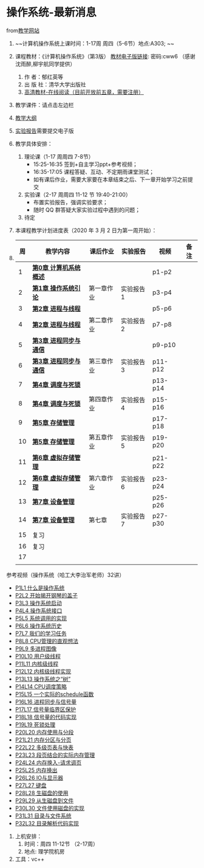 # 操作系统-最新消息

from[教学网站](http://thechoose.com.cn/ecust_main/class/shownews.php?lang=cn&id=58)

 

1. ~~计算机操作系统上课时间：1-17周 周四（5-6节）地点:A303; ~~
2. 课程教材：《计算机操作系统》（第3版） [教材电子版链接](https://pan.baidu.com/s/1TEBVU6yiSwRhflBoeDGEHg):  密码:cww6 （感谢沈雨醉,柳宇航同学提供）
   1. 作    者：郁红英等
   2. 出 版 社：清华大学出版社
   3. [高清教材-在线阅读（目前开放前五章，需要注册）](https://lib-nuanxin.wqxuetang.com/read/pdf/3204974)
3. 教学课件：请点击左边栏
4. [教学大纲](http://thechoose.com.cn/ecust_main/class/shownews.php?lang=cn&id=91)
5. [实验报告](http://thechoose.com.cn/ecust_main/class/shownews.php?lang=cn&id=55)需要提交电子版
6. 教学具体安排：
   1. 理论课（1-17 周周四 7-8节）
      - 15:25-16:35  签到+自主学习ppt+参考视频；
      - 16:35-17:05  课程答疑、互动、不定期雨课堂测试；
      - 如有课后作业，需要大家要在本章结束之后、下一章开始学习之前提交
   2. 实验课（2-17 周周四 11-12 节 19:40-21:00）
      - 布置实验报告，强调实验要求；
      - 随时 QQ 群答疑大家实验过程中遇到的问题；
   3. 待定

1.   本课程教学计划进度表（2020 年 3 月 2 日为第一周开始）：

2. | 周   | 教学内容                                                     | 课后作业   | 实验报告   | 视频    | 备注 |
   | ---- | ------------------------------------------------------------ | ---------- | ---------- | ------- | ---- |
   | 1    | **[第0章 计算机系统概述](http://pan.baidu.com/s/1sjZsWrj)**  |            |            | p1-p2   |      |
   | 2    | **[第1章 操作系统引论 ](http://pan.baidu.com/s/1qXiOxu0)**   | 第一章作业 | 实验报告 1 | p3-p4   |      |
   | 3    | **[第2章 进程与线程 ](http://pan.baidu.com/s/1hrq6jYW)**     |            |            | p5-p6   |      |
   | 4    | **[第2章 进程与线程 ](http://pan.baidu.com/s/1hrq6jYW)**     | 第二章作业 | 实验报告 2 | p7-p8   |      |
   | 5    | **[第3章 进程同步与通信](http://pan.baidu.com/s1/1pKcKKqv)** |            |            | p9-p10  |      |
   | 6    | **[第3章 进程同步与通信](http://pan.baidu.com/s1/1pKcKKqv)** | 第三章作业 | 实验报告 3 | p11-p12 |      |
   | 7    | **[第4章 调度与死锁](http://pan.baidu.com/s1/1pKzf2uZ)**     |            |            | p13-p14 |      |
   | 8    | **[第4章 调度与死锁](http://pan.baidu.com/s1/1pKzf2uZ)**     | 第四章作业 | 实验报告 4 | p15-p16 |      |
   | 9    | **[第5章 存储管理](http://pan.baidu.com/s1/1i3WRuZj)**       |            |            | p17-p18 |      |
   | 10   | **[第5章 存储管理](http://pan.baidu.com/s1/1i3WRuZj)**       | 第五章作业 | 实验报告 5 | p19-p20 |      |
   | 11   | **[第6章 虚拟存储管理](http://pan.baidu.com/s1/1bnKSqRX)**   |            |            | p21-p22 |      |
   | 12   | **[第6章 虚拟存储管理](http://pan.baidu.com/s1/1bnKSqRX)**   | 第六章作业 | 实验报告 6 | p23-p24 |      |
   | 13   | **[第7章 设备管理](http://pan.baidu.com/s1/1c1bLknm)**       |            |            | p25-p26 |      |
   | 14   | **[第7章 设备管理](http://pan.baidu.com/s1/1c1bLknm)**       | 第七章     | 实验报告 7 | p27-p30 |      |
   | 15   | 复习                                                         |            |            |         |      |
   | 16   | 复习                                                         |            |            |         |      |
   | 17   |                                                              |            |            |         |      |
   |      |                                                              |            |            |         |      |

 

参考视频（操作系统（哈工大李治军老师）32讲）

- [P1L1 什么是操作系统](https://www.bilibili.com/video/av51437944?p=1)
- [P2L2 开始揭开钢琴的盖子](https://www.bilibili.com/video/av51437944?p=2)
- [P3L3 操作系统启动](https://www.bilibili.com/video/av51437944?p=3)
- [P4L4 操作系统接口](https://www.bilibili.com/video/av51437944?p=4)
- [P5L5 系统调用的实现](https://www.bilibili.com/video/av51437944?p=5)
- [P6L6 操作系统历史](https://www.bilibili.com/video/av51437944?p=6)
- [P7L7 我们的学习任务](https://www.bilibili.com/video/av51437944?p=7)
- [P8L8 CPU管理的直观想法](https://www.bilibili.com/video/av51437944?p=8)
- [P9L9 多进程图像](https://www.bilibili.com/video/av51437944?p=9)
- [P10L10 用户级线程](https://www.bilibili.com/video/av51437944?p=10)
- [P11L11 内核级线程](https://www.bilibili.com/video/av51437944?p=11)
- [P12L12 内核级线程实现](https://www.bilibili.com/video/av51437944?p=12)
- [P13L13 操作系统之“树”](https://www.bilibili.com/video/av51437944?p=13)
- [P14L14 CPU调度策略](https://www.bilibili.com/video/av51437944?p=14)
- [P15L15 一个实际的schedule函数](https://www.bilibili.com/video/av51437944?p=15)
- [P16L16 进程同步与信号量](https://www.bilibili.com/video/av51437944?p=16)
- [P17L17 信号量临界区保护](https://www.bilibili.com/video/av51437944?p=17)
- [P18L18 信号量的代码实现](https://www.bilibili.com/video/av51437944?p=18)
- [P19L19 死锁处理](https://www.bilibili.com/video/av51437944?p=19)
- [P20L20 内存使用与分段](https://www.bilibili.com/video/av51437944?p=20)
- [P21L21 内存分区与分页](https://www.bilibili.com/video/av51437944?p=21)
- [P22L22 多级页表与快表](https://www.bilibili.com/video/av51437944?p=22)
- [P23L23 段页结合的实际内存管理](https://www.bilibili.com/video/av51437944?p=23)
- [P24L24 内存换入-请求调页](https://www.bilibili.com/video/av51437944?p=24)
- [P25L25 内存换出](https://www.bilibili.com/video/av51437944?p=25)
- [P26L26 IO与显示器](https://www.bilibili.com/video/av51437944?p=26)
- [P27L27 键盘](https://www.bilibili.com/video/av51437944?p=27)
- [P28L28 生磁盘的使用](https://www.bilibili.com/video/av51437944?p=28)
- [P29L29 从生磁盘到文件](https://www.bilibili.com/video/av51437944?p=29)
- [P30L30 文件使用磁盘的实现](https://www.bilibili.com/video/av51437944?p=30)
- [P31L31 目录与文件系统](https://www.bilibili.com/video/av51437944?p=31)
- [P32L32 目录解析代码实现](https://www.bilibili.com/video/av51437944?p=32)

1. 上机安排：
   1. 时间：周四 11-12节 （2-17周）
   2. 地点: 理学院机房
2. 工具：vc++
